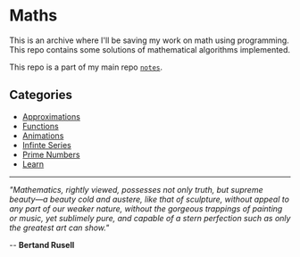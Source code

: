 # Maths

This is an archive where I'll be saving my work on math using programming. This repo contains some solutions of mathematical algorithms implemented.

This repo is a part of my main repo [`notes`](https://github.com/Sarthak2143/notes).

## Categories

- [Approximations](src/approximations)
- [Functions](src/functions)
- [Animations](src/animations)
- [Infinte Series](src/infinite_series)
- [Prime Numbers](src/prime_numbers)
- [Learn](src/learn)

---

*"Mathematics, rightly viewed, possesses not only truth, but supreme beauty—a beauty cold and austere, like that of sculpture, without appeal to any part of our weaker nature, without the gorgeous trappings of painting or music, yet sublimely pure, and capable of a stern perfection such as only the greatest art can show."*    

-- **Bertand Rusell**
